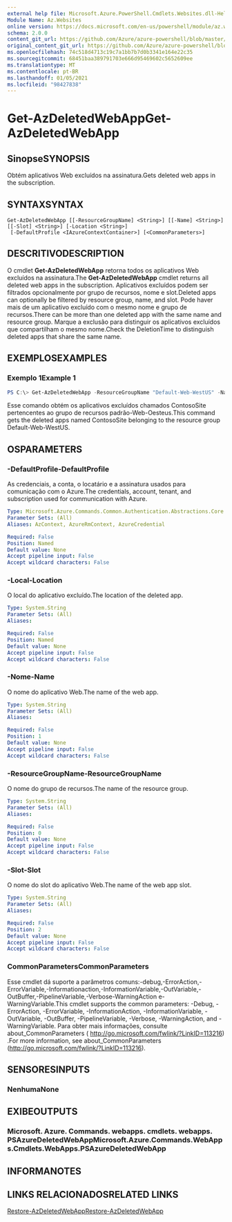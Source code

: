```yaml
---
external help file: Microsoft.Azure.PowerShell.Cmdlets.Websites.dll-Help.xml
Module Name: Az.Websites
online version: https://docs.microsoft.com/en-us/powershell/module/az.websites/get-azdeletedwebapp
schema: 2.0.0
content_git_url: https://github.com/Azure/azure-powershell/blob/master/src/Websites/Websites/help/Get-AzDeletedWebApp.md
original_content_git_url: https://github.com/Azure/azure-powershell/blob/master/src/Websites/Websites/help/Get-AzDeletedWebApp.md
ms.openlocfilehash: 74c518d4713c19c7a1bb7b7d0b3341e164e22c35
ms.sourcegitcommit: 68451baa389791703e666d95469602c5652609ee
ms.translationtype: MT
ms.contentlocale: pt-BR
ms.lasthandoff: 01/05/2021
ms.locfileid: "98427838"
---
```

# <span data-ttu-id="03491-101">Get-AzDeletedWebApp</span><span class="sxs-lookup"><span data-stu-id="03491-101">Get-AzDeletedWebApp</span></span>

## <span data-ttu-id="03491-102">Sinopse</span><span class="sxs-lookup"><span data-stu-id="03491-102">SYNOPSIS</span></span>
<span data-ttu-id="03491-103">Obtém aplicativos Web excluídos na assinatura.</span><span class="sxs-lookup"><span data-stu-id="03491-103">Gets deleted web apps in the subscription.</span></span>

## <span data-ttu-id="03491-104">SYNTAX</span><span class="sxs-lookup"><span data-stu-id="03491-104">SYNTAX</span></span>

```
Get-AzDeletedWebApp [[-ResourceGroupName] <String>] [[-Name] <String>] [[-Slot] <String>] [-Location <String>]
 [-DefaultProfile <IAzureContextContainer>] [<CommonParameters>]
```

## <span data-ttu-id="03491-105">DESCRITIVO</span><span class="sxs-lookup"><span data-stu-id="03491-105">DESCRIPTION</span></span>
<span data-ttu-id="03491-106">O cmdlet **Get-AzDeletedWebApp** retorna todos os aplicativos Web excluídos na assinatura.</span><span class="sxs-lookup"><span data-stu-id="03491-106">The **Get-AzDeletedWebApp** cmdlet returns all deleted web apps in the subscription.</span></span> <span data-ttu-id="03491-107">Aplicativos excluídos podem ser filtrados opcionalmente por grupo de recursos, nome e slot.</span><span class="sxs-lookup"><span data-stu-id="03491-107">Deleted apps can optionally be filtered by resource group, name, and slot.</span></span> <span data-ttu-id="03491-108">Pode haver mais de um aplicativo excluído com o mesmo nome e grupo de recursos.</span><span class="sxs-lookup"><span data-stu-id="03491-108">There can be more than one deleted app with the same name and resource group.</span></span> <span data-ttu-id="03491-109">Marque a exclusão para distinguir os aplicativos excluídos que compartilham o mesmo nome.</span><span class="sxs-lookup"><span data-stu-id="03491-109">Check the DeletionTime to distinguish deleted apps that share the same name.</span></span>

## <span data-ttu-id="03491-110">EXEMPLOS</span><span class="sxs-lookup"><span data-stu-id="03491-110">EXAMPLES</span></span>

### <span data-ttu-id="03491-111">Exemplo 1</span><span class="sxs-lookup"><span data-stu-id="03491-111">Example 1</span></span>
```powershell
PS C:\> Get-AzDeletedWebApp -ResourceGroupName "Default-Web-WestUS" -Name "ContosoSite"
```

<span data-ttu-id="03491-112">Esse comando obtém os aplicativos excluídos chamados ContosoSite pertencentes ao grupo de recursos padrão-Web-Oesteus.</span><span class="sxs-lookup"><span data-stu-id="03491-112">This command gets the deleted apps named ContosoSite belonging to the resource group Default-Web-WestUS.</span></span>

## <span data-ttu-id="03491-113">OS</span><span class="sxs-lookup"><span data-stu-id="03491-113">PARAMETERS</span></span>

### <span data-ttu-id="03491-114">-DefaultProfile</span><span class="sxs-lookup"><span data-stu-id="03491-114">-DefaultProfile</span></span>
<span data-ttu-id="03491-115">As credenciais, a conta, o locatário e a assinatura usados para comunicação com o Azure.</span><span class="sxs-lookup"><span data-stu-id="03491-115">The credentials, account, tenant, and subscription used for communication with Azure.</span></span>

```yaml
Type: Microsoft.Azure.Commands.Common.Authentication.Abstractions.Core.IAzureContextContainer
Parameter Sets: (All)
Aliases: AzContext, AzureRmContext, AzureCredential

Required: False
Position: Named
Default value: None
Accept pipeline input: False
Accept wildcard characters: False
```

### <span data-ttu-id="03491-116">-Local</span><span class="sxs-lookup"><span data-stu-id="03491-116">-Location</span></span>
<span data-ttu-id="03491-117">O local do aplicativo excluído.</span><span class="sxs-lookup"><span data-stu-id="03491-117">The location of the deleted app.</span></span>

```yaml
Type: System.String
Parameter Sets: (All)
Aliases:

Required: False
Position: Named
Default value: None
Accept pipeline input: False
Accept wildcard characters: False
```

### <span data-ttu-id="03491-118">-Nome</span><span class="sxs-lookup"><span data-stu-id="03491-118">-Name</span></span>
<span data-ttu-id="03491-119">O nome do aplicativo Web.</span><span class="sxs-lookup"><span data-stu-id="03491-119">The name of the web app.</span></span>

```yaml
Type: System.String
Parameter Sets: (All)
Aliases:

Required: False
Position: 1
Default value: None
Accept pipeline input: False
Accept wildcard characters: False
```

### <span data-ttu-id="03491-120">-ResourceGroupName</span><span class="sxs-lookup"><span data-stu-id="03491-120">-ResourceGroupName</span></span>
<span data-ttu-id="03491-121">O nome do grupo de recursos.</span><span class="sxs-lookup"><span data-stu-id="03491-121">The name of the resource group.</span></span>

```yaml
Type: System.String
Parameter Sets: (All)
Aliases:

Required: False
Position: 0
Default value: None
Accept pipeline input: False
Accept wildcard characters: False
```

### <span data-ttu-id="03491-122">-Slot</span><span class="sxs-lookup"><span data-stu-id="03491-122">-Slot</span></span>
<span data-ttu-id="03491-123">O nome do slot do aplicativo Web.</span><span class="sxs-lookup"><span data-stu-id="03491-123">The name of the web app slot.</span></span>

```yaml
Type: System.String
Parameter Sets: (All)
Aliases:

Required: False
Position: 2
Default value: None
Accept pipeline input: False
Accept wildcard characters: False
```

### <span data-ttu-id="03491-124">CommonParameters</span><span class="sxs-lookup"><span data-stu-id="03491-124">CommonParameters</span></span>
<span data-ttu-id="03491-125">Esse cmdlet dá suporte a parâmetros comuns:-debug,-ErrorAction,-ErrorVariable,-Informationaction,-InformationVariable,-OutVariable,-OutBuffer,-PipelineVariable,-Verbose-WarningAction e-WarningVariable.</span><span class="sxs-lookup"><span data-stu-id="03491-125">This cmdlet supports the common parameters: -Debug, -ErrorAction, -ErrorVariable, -InformationAction, -InformationVariable, -OutVariable, -OutBuffer, -PipelineVariable, -Verbose, -WarningAction, and -WarningVariable.</span></span> <span data-ttu-id="03491-126">Para obter mais informações, consulte about_CommonParameters ( http://go.microsoft.com/fwlink/?LinkID=113216) .</span><span class="sxs-lookup"><span data-stu-id="03491-126">For more information, see about_CommonParameters (http://go.microsoft.com/fwlink/?LinkID=113216).</span></span>

## <span data-ttu-id="03491-127">SENSORES</span><span class="sxs-lookup"><span data-stu-id="03491-127">INPUTS</span></span>

### <span data-ttu-id="03491-128">Nenhuma</span><span class="sxs-lookup"><span data-stu-id="03491-128">None</span></span>

## <span data-ttu-id="03491-129">EXIBE</span><span class="sxs-lookup"><span data-stu-id="03491-129">OUTPUTS</span></span>

### <span data-ttu-id="03491-130">Microsoft. Azure. Commands. webapps. cmdlets. webapps. PSAzureDeletedWebApp</span><span class="sxs-lookup"><span data-stu-id="03491-130">Microsoft.Azure.Commands.WebApps.Cmdlets.WebApps.PSAzureDeletedWebApp</span></span>

## <span data-ttu-id="03491-131">INFORMA</span><span class="sxs-lookup"><span data-stu-id="03491-131">NOTES</span></span>

## <span data-ttu-id="03491-132">LINKS RELACIONADOS</span><span class="sxs-lookup"><span data-stu-id="03491-132">RELATED LINKS</span></span>

[<span data-ttu-id="03491-133">Restore-AzDeletedWebApp</span><span class="sxs-lookup"><span data-stu-id="03491-133">Restore-AzDeletedWebApp</span></span>](./Restore-AzDeletedWebApp.md)